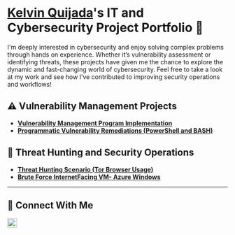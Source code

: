 # <a href=https://www.linkedin.com/in/kelvin-quijada-196637170/>Kelvin Quijada</a>'s IT and Cybersecurity Project Portfolio 🔐

I'm deeply interested in cybersecurity and enjoy solving complex problems through hands on experience. Whether it’s vulnerability assessment or identifying threats, these projects have given me the chance to explore the dynamic and fast-changing world of cybersecurity. Feel free to take a look at my work and see how I’ve contributed to improving security operations and workflows!


## ⚠️ Vulnerability Management Projects

- **[Vulnerability Management Program Implementation](https://github.com/Kelvin-CyberQ/Vulnerability-Management-)**
- **[Programmatic Vulnerability Remediations (PowerShell and BASH)](https://github.com/Kelvin-CyberQ/Programmatic-Vulnerability-Remediations/blob/main/README.md)**

## 🚨 Threat Hunting and Security Operations
- **[Threat Hunting Scenario (Tor Browser Usage)](https://github.com/Kelvin-CyberQ/Threat-Hunting-Scenario/blob/main/README.md)**
- **[Brute Force InternetFacing VM- Azure Windows](https://github.com/Kelvin-CyberQ/InternetFacing-VM--Azure-Windows/blob/main/README.md)**

<hr/>

## 🤳 Connect With Me

[<img align="left" alt="___________ | LinkedIn" width="22px" src="https://cdn.jsdelivr.net/npm/simple-icons@v3/icons/linkedin.svg" />][linkedin]


[twitter]: https://twitter.com/____Kelvin_______
[youtube]: https://www.youtube.com/c/_____Kelvin______
[instagram]: https://www.instagram.com/___Kelvin_______
[linkedin]: https://linkedin.com/in/kelvin-quijada-196637170/

<!--
<img width="35" alt="image" src="https://github.com/user-attachments/assets/2f41c7cd-5ea8-4475-b451-a37161b6c3fb"> 
<img width="35" alt="image" src="https://github.com/user-attachments/assets/77649969-9910-4994-8b96-74a116cfb2a8">
-->
